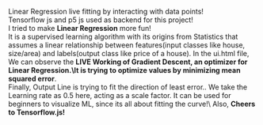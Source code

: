 Linear Regression live fitting by interacting with data points!\
Tensorflow js and p5 js used as backend for this project!\
I tried to make **Linear Regression** more fun!\
It is a supervised learning algorithm with its origins from Statistics that assumes a linear relationship between features(input classes like house, size/area) and labels(output class like price of a house).
In the ui.html file,
We can observe the **LIVE Working of Gradient Descent, an optimizer for Linear Regression.\It is trying to optimize values by minimizing mean squared error**.\
Finally, Output Line is trying to fit the direction of least error..
We take the Learning rate as 0.5 here, acting as a scale factor.
It can be used for beginners to visualize ML, since its all about fitting the curve!\ 
Also, **Cheers to Tensorflow.js!** 
